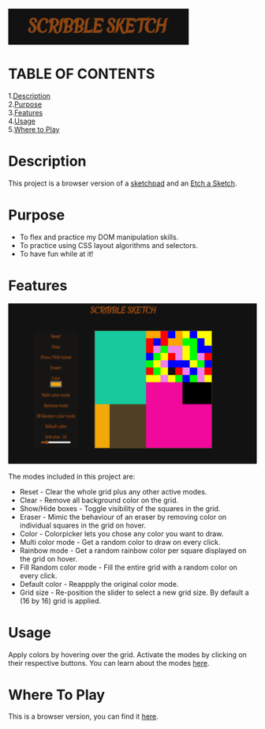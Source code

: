 ![logo](assets/README-img/etch-logo.png)

# TABLE OF CONTENTS

1.[Description](#Description)<br> 2.[Purpose](#Purpose)<br> 3.[Features](#Features)<br> 4.[Usage](#Usage)<br>5.[Where to Play](#Where\To\Play)

# Description

This project is a browser version of a [sketchpad](https://en.wikipedia.org/wiki/Sketchpad) and an [Etch a Sketch](https://en.wikipedia.org/wiki/Etch_A_Sketch).

# Purpose

- To flex and practice my DOM manipulation skills.
- To practice using CSS layout algorithms and selectors.
- To have fun while at it!

# Features

![etch-a-sketch](assets/README-img/etch-a-sketch.png)

The modes included in this project are:

- Reset - Clear the whole grid plus any other active modes.
- Clear - Remove all background color on the grid.
- Show/Hide boxes - Toggle visibility of the squares in the grid.
- Eraser - Mimic the behaviour of an eraser by removing color on individual squares in the grid on hover.
- Color - Colorpicker lets you chose any color you want to draw.
- Multi color mode - Get a random color to draw on every click.
- Rainbow mode - Get a random rainbow color per square displayed on the grid on hover.
- Fill Random color mode - Fill the entire grid with a random color on every click.
- Default color - Reappply the original color mode.
- Grid size - Re-position the slider to select a new grid size. By default a (16 by 16) grid is applied.

# Usage

Apply colors by hovering over the grid. Activate the modes by clicking on their respective buttons. You can learn about the modes [here](#features).

# Where To Play

This is a browser version, you can find it [here](https://eddy518.github.io/etch-a-sketch/).
